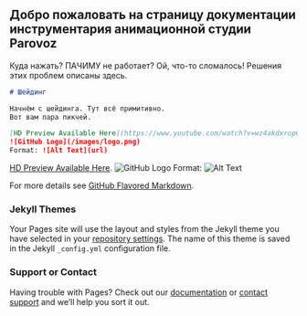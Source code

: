 ## Добро пожаловать на страницу документации инструментария анимационной студии Parovoz

Куда нажать? ПАЧИМУ не работает? Ой, что-то сломалось! Решения этих проблем описаны здесь.



```markdown
# Шейдинг

Начнём с шейдинга. Тут всё примитивно. 
Вот вам пара пикчей.

[HD Preview Available Here](https://www.youtube.com/watch?v=wz4akdxropQ&feature=youtu.be/).
![GitHub Logo](/images/logo.png)
Format: ![Alt Text](url)

```

[HD Preview Available Here](https://www.youtube.com/watch?v=wz4akdxropQ&feature=youtu.be/).
![GitHub Logo](/images/logo.png)
Format: ![Alt Text](url)


For more details see [GitHub Flavored Markdown](https://guides.github.com/features/mastering-markdown/).

### Jekyll Themes

Your Pages site will use the layout and styles from the Jekyll theme you have selected in your [repository settings](https://github.com/maxxca/parovoz/settings). The name of this theme is saved in the Jekyll `_config.yml` configuration file.

### Support or Contact

Having trouble with Pages? Check out our [documentation](https://help.github.com/categories/github-pages-basics/) or [contact support](https://github.com/contact) and we’ll help you sort it out.
